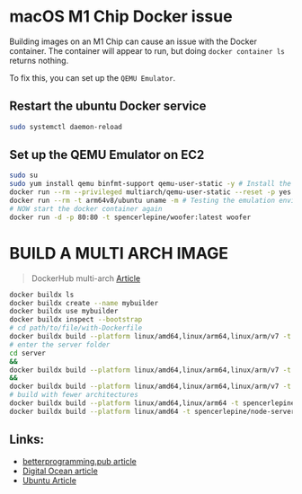 # macOS M1 Chip Docker issue

Building images on an M1 Chip can cause an issue with the Docker container. The container will appear to run, but doing `docker container ls` returns nothing.

To fix this, you can set up the `QEMU Emulator`.

## Restart the ubuntu Docker service

```sh
sudo systemctl daemon-reload
```

## Set up the QEMU Emulator on EC2

```sh
sudo su
sudo yum install qemu binfmt-support qemu-user-static -y # Install the qemu packages
docker run --rm --privileged multiarch/qemu-user-static --reset -p yes # This step will execute the registering scripts
docker run --rm -t arm64v8/ubuntu uname -m # Testing the emulation environment
# NOW start the docker container again
docker run -d -p 80:80 -t spencerlepine/woofer:latest woofer
```

# BUILD A MULTI ARCH IMAGE

> DockerHub multi-arch [Article](https://github.com/docker/docker.github.io/blob/2d8b420d3c49712ec4a7bcec1464278fa4c41936/docker-for-mac/multi-arch.md)

```sh
docker buildx ls
docker buildx create --name mybuilder
docker buildx use mybuilder
docker buildx inspect --bootstrap
# cd path/to/file/with-Dockerfile
docker buildx build --platform linux/amd64,linux/arm64,linux/arm/v7 -t spencerlepine/demo:latest --push .
# enter the server folder
cd server
&&
docker buildx build --platform linux/amd64,linux/arm64,linux/arm/v7 -t spencerlepine/sdc-nginx --push .
&&
docker buildx build --platform linux/amd64,linux/arm64,linux/arm/v7 -t spencerlepine/node-server --push .
# build with fewer architectures
docker buildx build --platform linux/amd64,linux/arm64 -t spencerlepine/node-server --push .
docker buildx build --platform linux/amd64 -t spencerlepine/node-server --push .
```

## Links:

- [betterprogramming.pub article](https://betterprogramming.pub/containerize-node-react-postgres-with-docker-on-aws-ca548595f01e)
- [Digital Ocean article](https://www.digitalocean.com/community/tutorials/how-to-install-and-use-docker-on-ubuntu-20-04)
- [Ubuntu Article](https://askubuntu.com/questions/938700/how-do-i-install-docker-on-ubuntu-16-04-lts)
